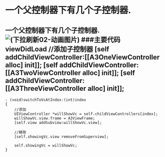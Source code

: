 # 一个父控制器下有几个子控制器.
一个父控制器下有几个子控制器.
![(下拉刷新02-动画图片)](http://img2.ph.126.net/kZ8GL0Pc2auPxdVafvfxLw==/6630266221724066198.gif)
###主要代码 viewDidLoad
	//添加子控制器
    [self addChildViewController:[[A3OneViewController alloc] init]];
    [self addChildViewController:[[A3TwoViewController alloc] init]];
    [self addChildViewController:[[A3ThreeViewController alloc] init]];
   ---- 
    - (void)switchToVcAtIndex:(int)index
	{
	    //添加
	    UIViewController *willShowVc = self.childViewControllers[index];
	    willShowVc.view.frame = A3ViewFrame;
	    [self.view addSubview:willShowVc.view];
	    
	    //移除
	    [self.showingVc.view removeFromSuperview];
	    
	    self.showingVc = willShowVc;
	}
